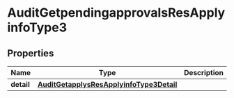 # AuditGetpendingapprovalsResApplyinfoType3

## Properties
Name | Type | Description | Notes
------------ | ------------- | ------------- | -------------
**detail** | [**AuditGetapplysResApplyinfoType3Detail**](AuditGetapplysResApplyinfoType3Detail.md) |  |  [optional]
